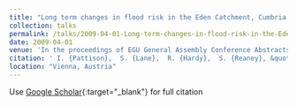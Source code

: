 ```yaml
---
title: "Long term changes in flood risk in the Eden Catchment, Cumbria: Links to changes in Weather Types and Land Use"
collection: talks
permalink: /talks/2009-04-01-Long-term-changes-in-flood-risk-in-the-Eden-Catchment-Cumbria-Links-to-changes-in-Weather-Types-and-Land-Use
date: 2009-04-01
venue: 'In the proceedings of EGU General Assembly Conference Abstracts'
citation: ' I. {Pattison},  S. {Lane},  R. {Hardy},  S. {Reaney}, &quot;Long term changes in flood risk in the Eden Catchment, Cumbria: Links to changes in Weather Types and Land Use.&quot; In the proceedings of EGU General Assembly Conference Abstracts, 2009.'
location: "Vienna, Austria"
---
```

Use [Google Scholar](https://scholar.google.com/scholar?q=Long+term+changes+in+flood+risk+in+the+Eden+Catchment,+Cumbria:+Links+to+changes+in+Weather+Types+and+Land+Use){:target="_blank"} for full citation
